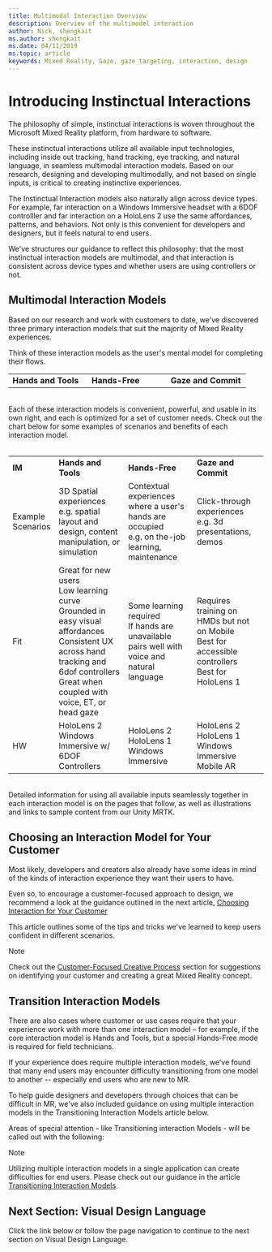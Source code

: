 ```yaml
---
title: Multimodal Interaction Overview
description: Overview of the multimodel interaction
author: Nick, shengkait
ms.author: shengkait
ms.date: 04/11/2019
ms.topic: article
keywords: Mixed Reality, Gaze, gaze targeting, interaction, design
---
```


# Introducing Instinctual Interactions
The philosophy of simple, instinctual interactions is woven throughout the Microsoft Mixed Reality platform, from hardware to software. 

These instinctual interactions utilize all available input technologies, including inside out tracking, hand tracking, eye tracking, and natural language, in seamless multimodal interaction models.  Based on our research, designing and developing multimodally, and not based on single inputs, is critical to creating instinctive experiences. 

The Instinctual Interaction models also naturally align across device types.  For example, far interaction on a Windows Immersive headset with a 6DOF controlller and far interaction on a HoloLens 2 use the same affordances, patterns, and behaviors.  Not only is this convenient for developers and designers, but it feels natural to end users. 

We've structures our guidance to reflect this philosophy: that the most instinctual interaction models are multimodal, and that interaction is consistent across device types and whether users are using controllers or not.

## Multimodal Interaction Models
Based on our research and work with customers to date, we've discovered three primary interaction models that suit the majority of Mixed Reality experiences.  

Think of these interaction models as the user's mental model for completing their flows. 
<br>
<table>
    <colgroup>
    <col width="33%" />
    <col width="33%" />
    <col width="33%" />
    </colgroup>
    <tr>
        <td><strong>Hands and Tools</strong></td>
        <td><strong>Hands-Free</strong></td>
        <td><strong>Gaze and Commit</strong></td>
    </tr> 
</table>
<br>
Each of these interaction models is convenient, powerful, and usable in its own right, and each is optimized for a set of customer needs. Check out the chart below for some examples of scenarios and benefits of each interaction model.  
<br><br>
<table>
    <colgroup>
    <col width="10%" />
    <col width="30%" />
    <col width="30%" />
    <col width="30%" />
    </colgroup>
    <tr>
        <td><strong>IM</strong></td>
        <td><strong>Hands and Tools</strong></td>
        <td><strong>Hands-Free</strong></td>
        <td><strong>Gaze and Commit</strong></td>
    </tr>
    <tr>
        <td>Example Scenarios</td>
        <td>3D Spatial experiences<br>e.g. spatial layout and design, content manipulation, or simulation</td>
        <td>Contextual experiences where a user's hands are occupied<br>e.g. on the-job learning, maintenance</td>
        <td>Click-through experiences<br> e.g. 3d presentations, demos</td>
    </tr>
    <tr>
        <td>Fit</td>
        <td>Great for new users<br>Low learning curve<br>Grounded in easy visual affordances<br>Consistent UX across hand tracking and 6dof controllers<br>Great when coupled with voice, ET, or head gaze</td>
        <td>Some learning required<br>If hands are unavailable<br>pairs well with voice and natural language</td>
        <td>Requires training on HMDs but not on Mobile<br>Best for accessible controllers<br>Best for HoloLens 1</td>
    </tr>
    <tr>
        <td>HW</td>
        <td>HoloLens 2<br> Windows Immersive w/ 6DOF Controllers</td>
        <td>HoloLens 2<br>HoloLens 1<br> Windows Immersive</td>
        <td>HoloLens 2<br>HoloLens 1<br> Windows Immersive<br> Mobile AR</td>
    </tr>
</table>
<br>
Detailed information for using all available inputs seamlessly together in each interaction model is on the pages that follow, as well as illustrations and links to sample content from our Unity MRTK.

## Choosing an Interaction Model for Your Customer

Most likely, developers and creators also already have some ideas in mind of the kinds of interaction experience they want their users to have. 

Even so, to encourage a customer-focused approach to design, we recommend a look at the guidance outlined in the next article, [Choosing Interaction for Your Customer](coming-soon.md)

This article outlines some of the tips and tricks we've learned to keep users confident in different scenarios. 

> [!Note]
> Check out the [Customer-Focused Creative Process](coming-soon.md) section for suggestions on identifying your customer and creating a great Mixed Reality concept.


## Transition Interaction Models
There are also cases where customer or use cases require that your experience work with more than one interaction model – for example, if the core interaction model is Hands and Tools, but a special Hands-Free mode is required for field technicians.  

If your experience does require multiple interaction models, we've found that many end users may encounter difficulty transitioning from one model to another -- especially end users who are new to MR. 

To help guide designers and developers through choices that can be difficult in MR, we've also included guidance on using multiple interaction models in the Transitioning Interaction Models article below. 

Areas of special attention - like Transitioning interaction Models - will be called out with the following: 
> [!Note]
> Utilizing multiple interaction models in a single application can create difficulties for end users.  Please check out our guidance in the article [Transitioning Interaction Models](coming-soon.md).
 
## Next Section: Visual Design Language
Click the link below or follow the page navigation to continue to the next section on Visual Design Language.

